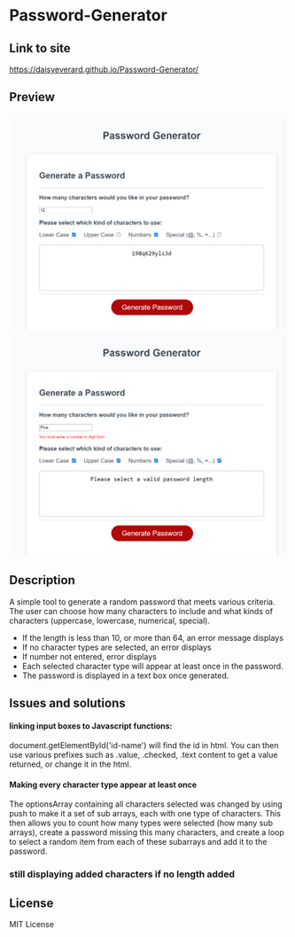 # Password-Generator

## Link to site

https://daisyeverard.github.io/Password-Generator/

## Preview

<p align="center">
  <img src="./assets/images/preview.png" width="500" alt="screenshot of site">
  <img src="./assets/images/preview2.png" width="500" alt="screenshot with error message">
</p>

## Description

A simple tool to generate a random password that meets various criteria.
The user can choose how many characters to include and what kinds of characters (uppercase, lowercase, numerical, special). 

- If the length is less than 10, or more than 64, an error message displays
- If no character types are selected, an error displays
- If number not entered, error displays
- Each selected character type will appear at least once in the password. 
- The password is displayed in a text box once generated. 

## Issues and solutions

#### linking input boxes to Javascript functions: 
document.getElementById('id-name') will find the id in html. You can then use various prefixes such as .value, .checked, .text content to get a value returned, or change it in the html. 

#### Making every character type appear at least once
The optionsArray containing all characters selected was changed by using push to make it a set of sub arrays, each with one type of characters. This then allows you to count how many types were selected (how many sub arrays), create a password missing this many characters, and create a loop to select a random item from each of these subarrays and add it to the password. 

### still displaying added characters if no length added

## License

MIT License

